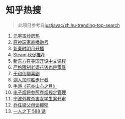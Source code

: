 # 知乎热搜

> 此项目参考自[justjavac/zhihu-trending-top-search](https://github.com/justjavac/zhihu-trending-top-search/blob/main/utils.ts)

<!-- BEGIN -->
  <!-- 最后更新时间:Fri Nov 26 2021 14:10:28 GMT+0000 (Coordinated Universal Time) -->
  1. [元宇宙炒房热](https://www.zhihu.com/search?q=元宇宙)
1. [原神玩家直播融号](https://www.zhihu.com/search?q=原神)
1. [新秦时明月开播](https://www.zhihu.com/search?q=新秦时明月)
1. [Steam 秋促推荐](https://www.zhihu.com/search?q=steam)
1. [新东方在美国开设中文课程](https://www.zhihu.com/search?q=新东方)
1. [严格限制老婆花钱也是家暴](https://www.zhihu.com/search?q=限制老婆花钱)
1. [于和伟聊喜剧](https://www.zhihu.com/search?q=一年一度喜剧大赛)
1. [湖人加时胜步行者](https://www.zhihu.com/search?q=湖人)
1. [手游《花亦山心之月》](https://www.zhihu.com/search?q=花亦山心之月)
1. [电子烟将参照卷烟规定管理](https://www.zhihu.com/search?q=电子烟)
1. [宁波外教杀害女学生案开审](https://www.zhihu.com/search?q=宁波外教)
1. [乔任梁父母谈抑郁](https://www.zhihu.com/search?q=乔任梁父母)
1. [一人之下 588 话](https://www.zhihu.com/search?q=一人之下)
  <!-- END -->